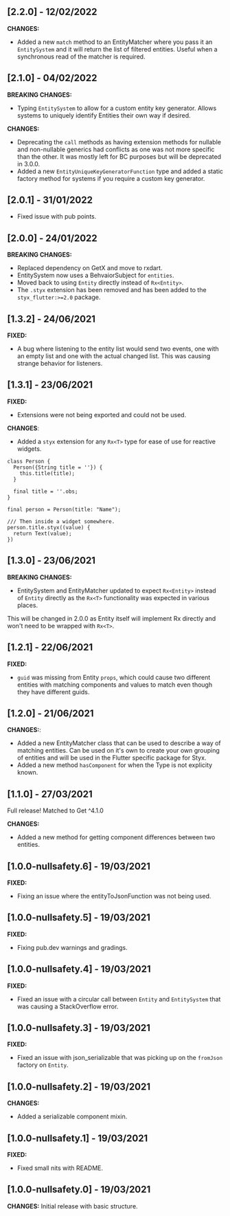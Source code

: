## [2.2.0] - 12/02/2022
**CHANGES:**
- Added a new `match` method to an EntityMatcher where you pass it an `EntitySystem` and it will return the list of filtered entities.
Useful when a synchronous read of the matcher is required.

## [2.1.0] - 04/02/2022
**BREAKING CHANGES:**
- Typing `EntitySystem` to allow for a custom entity key generator. Allows systems to uniquely identify Entities their own way if desired.

**CHANGES:**
- Deprecating the `call` methods as having extension methods for nullable and non-nullable generics had conflicts as one was not more specific than the other. It was mostly left for BC purposes but will be deprecated in 3.0.0.
- Added a new `EntityUniqueKeyGeneratorFunction` type and added a static factory method for systems if you require a custom key generator.

## [2.0.1] - 31/01/2022
- Fixed issue with pub points.

## [2.0.0] - 24/01/2022
**BREAKING CHANGES:**
- Replaced dependency on GetX and move to rxdart.
- EntitySystem now uses a BehvaiorSubject for `entities`.
- Moved back to using `Entity` directly instead of `Rx<Entity>`.
- The `.styx` extension has been removed and has been added to the `styx_flutter:>=2.0` package.

## [1.3.2] - 24/06/2021
**FIXED:**
- A bug where listening to the entity list would send two events, one with an empty
list and one with the actual changed list. This was causing strange behavior for listeners.

## [1.3.1] - 23/06/2021
**FIXED:**
- Extensions were not being exported and could not be used.

**CHANGES**:
- Added a `styx` extension for any `Rx<T>` type for ease of use for reactive widgets.
```
class Person {
  Person({String title = ''}) {
    this.title(title);
  }

  final title = ''.obs;
}

final person = Person(title: "Name");

/// Then inside a widget somewhere.
person.title.styx((value) {
  return Text(value);
})
```

## [1.3.0] - 23/06/2021
**BREAKING CHANGES:**
- EntitySystem and EntityMatcher updated to expect `Rx<Entity>` instead of `Entity` directly
as the `Rx<T>` functionality was expected in various places.

This will be changed in 2.0.0 as Entity itself will implement Rx directly and won't
need to be wrapped with `Rx<T>`.

## [1.2.1] - 22/06/2021
**FIXED:**
- `guid` was missing from Entity `props`, which could cause two different entities
with matching components and values to match even though they have different
guids.

## [1.2.0] - 21/06/2021
**CHANGES:**:
- Added a new EntityMatcher class that can be used to describe a way of
matching entities. Can be used on it's own to create your own grouping of entities
and will be used in the Flutter specific package for Styx.
- Added a new method `hasComponent` for when the Type is not explicity known.

## [1.1.0] - 27/03/2021
Full release! Matched to Get ^4.1.0

**CHANGES:**
- Added a new method for getting component differences between two entities.

## [1.0.0-nullsafety.6] - 19/03/2021
**FIXED:**
- Fixing an issue where the entityToJsonFunction was not being used.

## [1.0.0-nullsafety.5] - 19/03/2021
**FIXED:**
- Fixing pub.dev warnings and gradings.

## [1.0.0-nullsafety.4] - 19/03/2021
**FIXED:**
- Fixed an issue with a circular call between `Entity` and `EntitySystem` that was causing a
StackOverflow error.

## [1.0.0-nullsafety.3] - 19/03/2021
**FIXED:**
- Fixed an issue with json_serializable that was picking up on the `fromJson` factory on `Entity`.

## [1.0.0-nullsafety.2] - 19/03/2021
**CHANGES:**
- Added a serializable component mixin.

## [1.0.0-nullsafety.1] - 19/03/2021
**FIXED:**
- Fixed small nits with README.

## [1.0.0-nullsafety.0] - 19/03/2021
**CHANGES:**
Initial release with basic structure.
